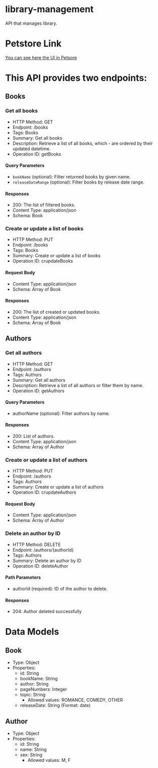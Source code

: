 # library-management

API that manages library.

# Petstore Link

[You can see here the UI in Petsore](https://petstore.swagger.io/?url=https://raw.githubusercontent.com/JeanMarc-RAJAONARIVELONA/library-management/TD1/docs/api.yml)

# This API provides two endpoints:

## Books

### Get all books

- HTTP Method: GET
- Endpoint: /books
- Tags: Books
- Summary: Get all books
- Description: Retrieve a list of all books, which - are ordered by their updated datetime.
- Operation ID: getBooks

#### Query Parameters

- `bookName` (optional): Filter returned books by given name.
- `releaseDateRange` (optional): Filter books by release date range.

#### Responses

- 200: The list of filtered books.
- Content Type: application/json
- Schema: Book

### Create or update a list of books

- HTTP Method: PUT
- Endpoint: /books
- Tags: Books
- Summary: Create or update a list of books
- Operation ID: crupdateBooks

#### Request Body

- Content Type: application/json
- Schema: Array of Book

#### Responses

- 200: The list of created or updated books.
- Content Type: application/json
- Schema: Array of Book

## Authors

### Get all authors

- HTTP Method: GET
- Endpoint: /authors
- Tags: Authors
- Summary: Get all authors
- Description: Retrieve a list of all authors or filter them by name.
- Operation ID: getAuthors

#### Query Parameters

- authorName (optional): Filter authors by name.

#### Responses

- 200: List of authors.
- Content Type: application/json
- Schema: Array of Author

### Create or update a list of authors

- HTTP Method: PUT
- Endpoint: /authors
- Tags: Authors
- Summary: Create or update a list of authors
- Operation ID: crupdateAuthors

#### Request Body

- Content Type: application/json
- Schema: Array of Author

### Delete an author by ID

- HTTP Method: DELETE
- Endpoint: /authors/{authorId}
- Tags: Authors
- Summary: Delete an author by ID
- Operation ID: deleteAuthor

#### Path Parameters

- authorId (required): ID of the author to delete.

#### Responses

- 204: Author deleted successfully

# Data Models

## Book

- Type: Object
- Properties:
  - id: String
  - bookName: String
  - author: String
  - pageNumbers: Integer
  - topic: String
    - Allowed values: ROMANCE, COMEDY, OTHER
  - releaseDate: String (Format: date)

## Author

- Type: Object
- Properties:
  - id: String
  - name: String
  - sex: String
    - Allowed values: M, F
